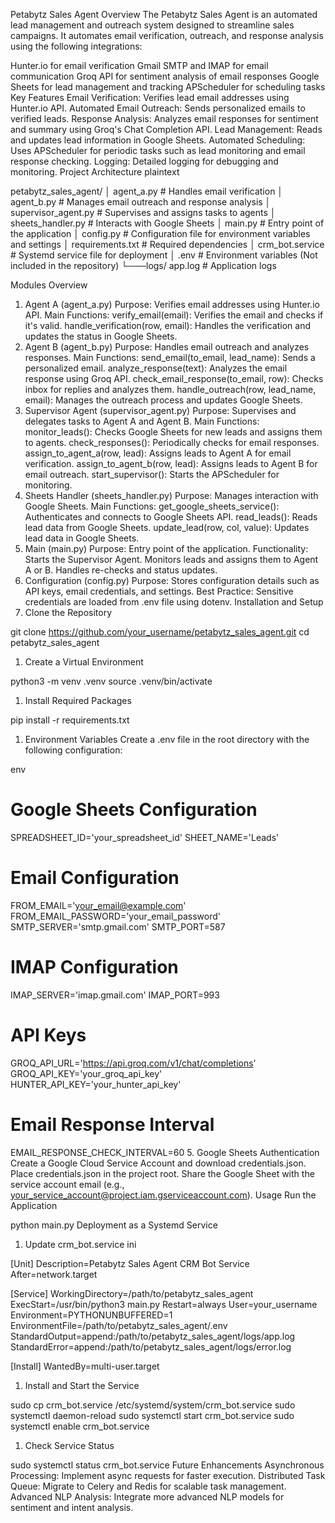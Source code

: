 Petabytz Sales Agent
Overview
The Petabytz Sales Agent is an automated lead management and outreach system designed to streamline sales campaigns. It automates email verification, outreach, and response analysis using the following integrations:

Hunter.io for email verification
Gmail SMTP and IMAP for email communication
Groq API for sentiment analysis of email responses
Google Sheets for lead management and tracking
APScheduler for scheduling tasks
Key Features
Email Verification: Verifies lead email addresses using Hunter.io API.
Automated Email Outreach: Sends personalized emails to verified leads.
Response Analysis: Analyzes email responses for sentiment and summary using Groq's Chat Completion API.
Lead Management: Reads and updates lead information in Google Sheets.
Automated Scheduling: Uses APScheduler for periodic tasks such as lead monitoring and email response checking.
Logging: Detailed logging for debugging and monitoring.
Project Architecture
plaintext

petabytz_sales_agent/
│   agent_a.py          # Handles email verification
│   agent_b.py          # Manages email outreach and response analysis
│   supervisor_agent.py # Supervises and assigns tasks to agents
│   sheets_handler.py   # Interacts with Google Sheets
│   main.py             # Entry point of the application
│   config.py           # Configuration file for environment variables and settings
│   requirements.txt    # Required dependencies
│   crm_bot.service     # Systemd service file for deployment
│   .env                # Environment variables (Not included in the repository)
└───logs/
        app.log         # Application logs


Modules Overview
1. Agent A (agent_a.py)
Purpose: Verifies email addresses using Hunter.io API.
Main Functions:
verify_email(email): Verifies the email and checks if it's valid.
handle_verification(row, email): Handles the verification and updates the status in Google Sheets.
1. Agent B (agent_b.py)
Purpose: Handles email outreach and analyzes responses.
Main Functions:
send_email(to_email, lead_name): Sends a personalized email.
analyze_response(text): Analyzes the email response using Groq API.
check_email_response(to_email, row): Checks inbox for replies and analyzes them.
handle_outreach(row, lead_name, email): Manages the outreach process and updates Google Sheets.
1. Supervisor Agent (supervisor_agent.py)
Purpose: Supervises and delegates tasks to Agent A and Agent B.
Main Functions:
monitor_leads(): Checks Google Sheets for new leads and assigns them to agents.
check_responses(): Periodically checks for email responses.
assign_to_agent_a(row, lead): Assigns leads to Agent A for email verification.
assign_to_agent_b(row, lead): Assigns leads to Agent B for email outreach.
start_supervisor(): Starts the APScheduler for monitoring.
1. Sheets Handler (sheets_handler.py)
Purpose: Manages interaction with Google Sheets.
Main Functions:
get_google_sheets_service(): Authenticates and connects to Google Sheets API.
read_leads(): Reads lead data from Google Sheets.
update_lead(row, col, value): Updates lead data in Google Sheets.
1. Main (main.py)
Purpose: Entry point of the application.
Functionality:
Starts the Supervisor Agent.
Monitors leads and assigns them to Agent A or B.
Handles re-checks and status updates.
1. Configuration (config.py)
Purpose: Stores configuration details such as API keys, email credentials, and settings.
Best Practice: Sensitive credentials are loaded from .env file using dotenv.
Installation and Setup
1. Clone the Repository

git clone https://github.com/your_username/petabytz_sales_agent.git
cd petabytz_sales_agent
1. Create a Virtual Environment

python3 -m venv .venv
source .venv/bin/activate
1. Install Required Packages

pip install -r requirements.txt
1. Environment Variables
Create a .env file in the root directory with the following configuration:

env

# Google Sheets Configuration
SPREADSHEET_ID='your_spreadsheet_id'
SHEET_NAME='Leads'

# Email Configuration
FROM_EMAIL='your_email@example.com'
FROM_EMAIL_PASSWORD='your_email_password'
SMTP_SERVER='smtp.gmail.com'
SMTP_PORT=587

# IMAP Configuration
IMAP_SERVER='imap.gmail.com'
IMAP_PORT=993

# API Keys
GROQ_API_URL='https://api.groq.com/v1/chat/completions'
GROQ_API_KEY='your_groq_api_key'
HUNTER_API_KEY='your_hunter_api_key'

# Email Response Interval
EMAIL_RESPONSE_CHECK_INTERVAL=60
5. Google Sheets Authentication
Create a Google Cloud Service Account and download credentials.json.
Place credentials.json in the project root.
Share the Google Sheet with the service account email (e.g., your_service_account@project.iam.gserviceaccount.com).
Usage
Run the Application

python main.py
Deployment as a Systemd Service
1. Update crm_bot.service
ini

[Unit]
Description=Petabytz Sales Agent CRM Bot Service
After=network.target

[Service]
WorkingDirectory=/path/to/petabytz_sales_agent
ExecStart=/usr/bin/python3 main.py
Restart=always
User=your_username
Environment=PYTHONUNBUFFERED=1
EnvironmentFile=/path/to/petabytz_sales_agent/.env
StandardOutput=append:/path/to/petabytz_sales_agent/logs/app.log
StandardError=append:/path/to/petabytz_sales_agent/logs/error.log

[Install]
WantedBy=multi-user.target
1. Install and Start the Service

sudo cp crm_bot.service /etc/systemd/system/crm_bot.service
sudo systemctl daemon-reload
sudo systemctl start crm_bot.service
sudo systemctl enable crm_bot.service
1. Check Service Status

sudo systemctl status crm_bot.service
Future Enhancements
Asynchronous Processing: Implement async requests for faster execution.
Distributed Task Queue: Migrate to Celery and Redis for scalable task management.
Advanced NLP Analysis: Integrate more advanced NLP models for sentiment and intent analysis.

